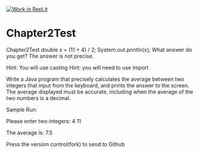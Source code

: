 [![Work in Repl.it](https://classroom.github.com/assets/work-in-replit-14baed9a392b3a25080506f3b7b6d57f295ec2978f6f33ec97e36a161684cbe9.svg)](https://classroom.github.com/online_ide?assignment_repo_id=3629379&assignment_repo_type=AssignmentRepo)
# Chapter2Test
Chapter2Test
double x = (11 + 4) / 2;
System.out.println(x);
What answer do you get? The answer is not precise.

Hint:  You will use casting 
Hint: you will need to use import

Write a Java program that precisely calculates the average between two integers that input from the keyboard, and prints the answer to the screen. The average displayed must be accurate, including when the average of the two numbers is a decimal.

Sample Run:

Please enter two integers:
4
11

The average is: 7.5

Press the version control(fork) to send to Github
